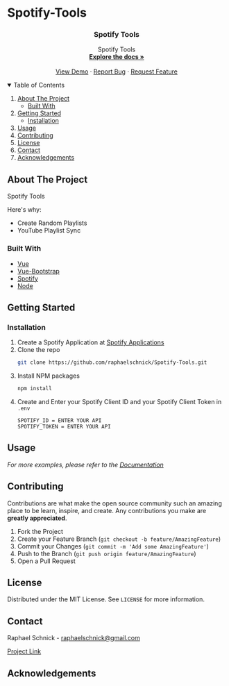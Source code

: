 # Spotify-Tools

<p align="center">

  <h3 align="center">Spotify Tools</h3>

  <p align="center">
    Spotify Tools
    <br />
    <a href="https://github.com/raphaelschnick/Spotify-Tools"><strong>Explore the docs »</strong></a>
    <br />
    <br />
    <a href="https://github.com/raphaelschnick/Spotify-Tools">View Demo</a>
    ·
    <a href="https://github.com/raphaelschnick/Spotify-Tools/issues">Report Bug</a>
    ·
    <a href="https://github.com/raphaelschnick/Spotify-Tools/issues">Request Feature</a>
  </p>
</p>


<!-- TABLE OF CONTENTS -->
<details open="open">
  <summary>Table of Contents</summary>
  <ol>
    <li>
      <a href="#about-the-project">About The Project</a>
      <ul>
        <li><a href="#built-with">Built With</a></li>
      </ul>
    </li>
    <li>
      <a href="#getting-started">Getting Started</a>
      <ul>
        <li><a href="#installation">Installation</a></li>
      </ul>
    </li>
    <li><a href="#usage">Usage</a></li>
    <li><a href="#contributing">Contributing</a></li>
    <li><a href="#license">License</a></li>
    <li><a href="#contact">Contact</a></li>
    <li><a href="#acknowledgements">Acknowledgements</a></li>
  </ol>
</details>



<!-- ABOUT THE PROJECT -->
## About The Project

Spotify Tools

Here's why:
* Create Random Playlists
* YouTube Playlist Sync

### Built With

* [Vue](https://vuejs.org)
* [Vue-Bootstrap](https://bootstrap-vue.org/)
* [Spotify](https://developer.spotify.com)
* [Node](https://nodejs.org/en/)



<!-- GETTING STARTED -->
## Getting Started

### Installation

1. Create a Spotify Application at [Spotify Applications](https://developer.spotify.com/dashboard/applications)
2. Clone the repo
   ```sh
   git clone https://github.com/raphaelschnick/Spotify-Tools.git
   ```
3. Install NPM packages
   ```sh
   npm install
   ```
4. Create and Enter your Spotify Client ID and your Spotify Client Token in `.env`
   ```JS
   SPOTIFY_ID = ENTER YOUR API
   SPOTIFY_TOKEN = ENTER YOUR API
   ```



<!-- USAGE EXAMPLES -->
## Usage

_For more examples, please refer to the [Documentation](https://github.com/raphaelschnick/Spotify-Tools)_


<!-- CONTRIBUTING -->
## Contributing

Contributions are what make the open source community such an amazing place to be learn, inspire, and create. Any contributions you make are **greatly appreciated**.

1. Fork the Project
2. Create your Feature Branch (`git checkout -b feature/AmazingFeature`)
3. Commit your Changes (`git commit -m 'Add some AmazingFeature'`)
4. Push to the Branch (`git push origin feature/AmazingFeature`)
5. Open a Pull Request



<!-- LICENSE -->
## License

Distributed under the MIT License. See `LICENSE` for more information.



<!-- CONTACT -->
## Contact

Raphael Schnick - raphaelschnick@gmail.com

[Project Link](https://github.com/raphaelschnick/Spotify-Tools)

## Acknowledgements

